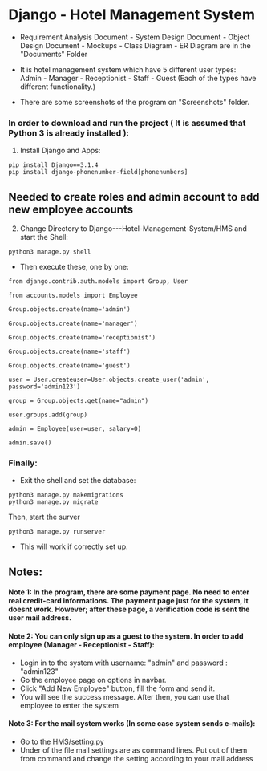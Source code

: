 # Django - Hotel Management System
* Requirement Analysis Document - System Design Document - Object Design Document - Mockups - Class Diagram - ER Diagram are in the "Documents" Folder

* It is hotel management system which have 5 different user types: <br>
Admin - Manager - Receptionist - Staff - Guest  (Each of the types have different functionality.) 

* There are some screenshots of the program on "Screenshots" folder.

### In order to download and run the project ( It is assumed that Python 3 is already installed ):
1. Install Django and Apps:
```shell
pip install Django==3.1.4
pip install django-phonenumber-field[phonenumbers]
```
## Needed to create roles and admin account to add new employee accounts
2. Change Directory to Django---Hotel-Management-System/HMS and start the Shell:
```shell
python3 manage.py shell
```
* Then execute these, one by one:
```shell
from django.contrib.auth.models import Group, User
```

```shell
from accounts.models import Employee
```

```shell
Group.objects.create(name='admin')
```

```shell
Group.objects.create(name='manager')
```

```shell
Group.objects.create(name='receptionist')
```

```shell
Group.objects.create(name='staff')
```

```shell
Group.objects.create(name='guest')
```

```shell
user = User.createuser=User.objects.create_user('admin', password='admin123')
```

```shell
group = Group.objects.get(name="admin")
```

```shell
user.groups.add(group)
```

```shell
admin = Employee(user=user, salary=0)
```

```shell
admin.save()
```

### Finally:
* Exit the shell and set the database: 
```shell
python3 manage.py makemigrations
python3 manage.py migrate
```
Then, start the surver
```shell
python3 manage.py runserver
```
* This will work if correctly set up.

## Notes:
#### Note 1: In the program, there are some payment page. No need to enter real credit-card informations. The payment page just for the system, it doesnt work. However; after these page, a verification code is sent the user mail address.


#### Note 2: You can only sign up as a guest to the system. In order to add employee (Manager - Receptionist - Staff): 
* Login in to the system with username: "admin" and password : "admin123"
* Go the employee page on options in navbar.
* Click "Add New Employee" button, fill the form and send it.
* You will see the success message. After then, you can use that employee to enter the system 


#### Note 3: For the mail system works (In some case system sends e-mails):
* Go to the HMS/setting.py
* Under of the file mail settings are as command lines. Put out of them from command and change the setting according to your mail address

